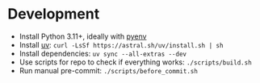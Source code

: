 # Development

- Install Python 3.11+, ideally with [pyenv](https://github.com/pyenv/pyenv)
- Install [uv](https://docs.astral.sh/uv/): `curl -LsSf https://astral.sh/uv/install.sh | sh`
- Install dependencies: `uv sync --all-extras --dev`
- Use scripts for repo to check if everything works: `./scripts/build.sh`
- Run manual pre-commit: `./scripts/before_commit.sh`

